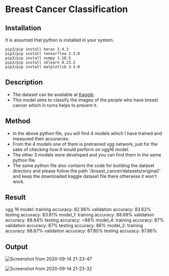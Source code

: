 # Breast Cancer Classification

## Installation
It is assumed that python is installed in your system. 
```
pip3/pip install keras 2.4.3
pip3/pip install tensorflow 2.3.0
pip3/pip install numpy 1.18.5
pip3/pip install sklearn 0.23.2
pip3/pip install matplotlib 3.3.0
```

## Description
- The dataset can be available at [Kaggle](https://www.kaggle.com/paultimothymooney/breast-histopathology-images). 
- This model aims to classify the images of the people who have breast cancer which in turns helps to prevent it.

## Method
- In the above python file, you will find 4 models which I have trained and measured their accuracies.
- From the 4 models one of them is pretrained vgg network, just for the sake of checking how it would perform on vgg16 model.
- The other 3 models were developed and you can find them in the same python file.
- The same python file also contains the code for building the dataset directory and please follow the path '/breast_cancer/datasets/original/' and keep the downloaded kaggle dataset file there otherwise it won't work.

## Result
vgg 16 model:  training accuracy: 82.96%   validation accuracy: 83.62%  testing accuracy: 83.61%
model_1:       training accuracy: 88.69%   validation accuracy: 88.84%  testing accuracy: ~88%
model_4:       training accuracy: 87%      validation accuracy: 87%     testing accuracy: 86%
model_2:       training accuracy: 88.67%   validation accuracy: 87.80%  testing accuracy: 87.66%

## Output
![Screenshot from 2020-09-14 21-23-47](https://user-images.githubusercontent.com/40459209/93206295-c74aef80-f776-11ea-9cad-821f66192ded.png)

![Screenshot from 2020-09-14 21-23-32](https://user-images.githubusercontent.com/40459209/93206333-da5dbf80-f776-11ea-99fd-4f6588696e61.png)

